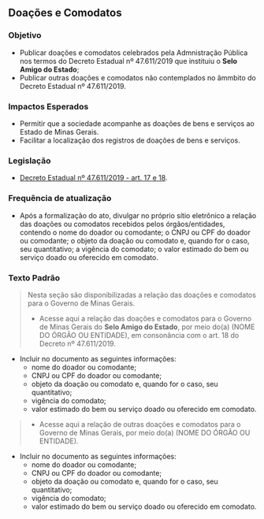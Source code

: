 ## Doações e Comodatos

### Objetivo
- Publicar doações e comodatos celebrados pela Admnistração Pública nos termos do Decreto Estadual nº 47.611/2019 que instituiu o **Selo Amigo do Estado**;
- Publicar outras doações e comodatos não contemplados no âmmbito do Decreto Estadual nº 47.611/2019.

### Impactos Esperados
- Permitir que a sociedade acompanhe as doações de bens e serviços ao Estado de Minas Gerais.
- Facilitar a localização dos registros de doações de bens e serviços.

### Legislação
- [Decreto Estadual nº 47.611/2019 - art. 17 e 18](https://www.almg.gov.br/consulte/legislacao/completa/completa.html?tipo=DEC&num=47611&comp=&ano=2019).

### Frequência de atualização
-	Após a formalização do ato, divulgar no próprio sítio eletrônico a relação das doações ou comodatos recebidos pelos órgãos/entidades, contendo o nome do doador ou comodante; o CNPJ ou CPF do doador ou comodante; o objeto da doação ou comodato e, quando for o caso, seu quantitativo; a vigência do comodato; o valor estimado do bem ou serviço doado ou oferecido em comodato.

### Texto Padrão

> Nesta seção são disponibilizadas a relação das doações e comodatos para o Governo de Minas Gerais. 
> 
> - Acesse aqui a relação das doações e comodatos para o Governo de Minas Gerais do **Selo Amigo do Estado**, por meio do(a) (NOME DO ÓRGÃO OU ENTIDADE), em consonância com o art. 18 do Decreto nº 47.611/2019.

  - Incluir no documento as seguintes informações: 
      - nome do doador ou comodante;
      - CNPJ ou CPF do doador ou comodante; 
      - objeto da doação ou comodato e, quando for o caso, seu quantitativo;
      - vigência do comodato; 
      - valor estimado do bem ou serviço doado ou oferecido em comodato.
      
> 
> - Acesse aqui a relação de outras doações e comodatos para o Governo de Minas Gerais, por meio do(a) (NOME DO ÓRGÃO OU ENTIDADE).

  - Incluir no documento as seguintes informações: 
      - nome do doador ou comodante;
      - CNPJ ou CPF do doador ou comodante; 
      - objeto da doação ou comodato e, quando for o caso, seu quantitativo;
      - vigência do comodato; 
      - valor estimado do bem ou serviço doado ou oferecido em comodato.
